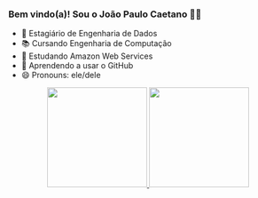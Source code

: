 ### Bem vindo(a)! Sou o João Paulo Caetano 🙏🏾

- 🔭 Estagiário de Engenharia de Dados
- 📚 Cursando Engenharia de Computação
- 🌱 Estudando Amazon Web Services
- 🤔 Aprendendo a usar o GitHub
- 😄 Pronouns: ele/dele

<div align="center">
  <a href="https://github.com/jp-caetano">
  <img height="180em" src="https://github-readme-stats.vercel.app/api?username=jp-caetano&show_icons=true&theme=dark&include_all_commits=true&count_private=true"/>
  <img height="180em" src="https://github-readme-stats.vercel.app/api/top-langs/?username=jp-caetano&layout=compact&langs_count=7&theme=dark"/>
</div>
